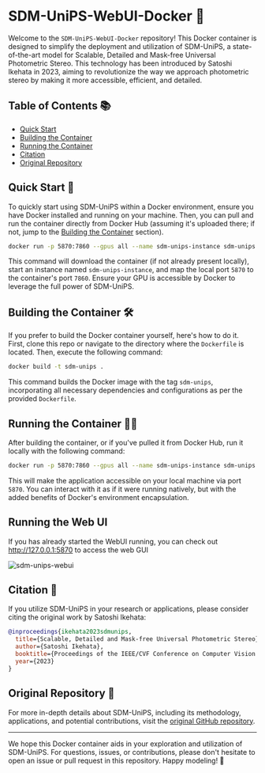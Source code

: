 # SDM-UniPS-WebUI-Docker  🐳

Welcome to the `SDM-UniPS-WebUI-Docker` repository! This Docker container is designed to simplify the deployment and utilization of SDM-UniPS, a state-of-the-art model for Scalable, Detailed and Mask-free Universal Photometric Stereo. This technology has been introduced by Satoshi Ikehata in 2023, aiming to revolutionize the way we approach photometric stereo by making it more accessible, efficient, and detailed.

## Table of Contents 📚
- [Quick Start](#quick-start)
- [Building the Container](#building-the-container)
- [Running the Container](#running-the-container)
- [Citation](#citation)
- [Original Repository](#original-repository)
## Quick Start 🚀

To quickly start using SDM-UniPS within a Docker environment, ensure you have Docker installed and running on your machine. Then, you can pull and run the container directly from Docker Hub (assuming it's uploaded there; if not, jump to the [Building the Container](#building-the-container) section).

```bash
docker run -p 5870:7860 --gpus all --name sdm-unips-instance sdm-unips
```

This command will download the container (if not already present locally), start an instance named `sdm-unips-instance`, and map the local port `5870` to the container's port `7860`. Ensure your GPU is accessible by Docker to leverage the full power of SDM-UniPS.

## Building the Container 🛠️

If you prefer to build the Docker container yourself, here's how to do it. First, clone this repo or navigate to the directory where the `Dockerfile` is located. Then, execute the following command:

```bash
docker build -t sdm-unips .
```

This command builds the Docker image with the tag `sdm-unips`, incorporating all necessary dependencies and configurations as per the provided `Dockerfile`.

## Running the Container 🏃‍♂️

After building the container, or if you've pulled it from Docker Hub, run it locally with the following command:

```bash
docker run -p 5870:7860 --gpus all --name sdm-unips-instance sdm-unips
```

This will make the application accessible on your local machine via port `5870`. You can interact with it as if it were running natively, but with the added benefits of Docker's environment encapsulation.

## Running the Web UI

If you has already started the WebUI running, you can check out http://127.0.0.1:5870 to access the web GUI


![sdm-unips-webui](https://github.com/zmk5566/SDM-UniPS-WebUI-Docker/assets/98451647/9a5cad2f-abfc-4181-9c8e-c6e8964dee73)



## Citation 📖

If you utilize SDM-UniPS in your research or applications, please consider citing the original work by Satoshi Ikehata:

```bibtex
@inproceedings{ikehata2023sdmunips,
  title={Scalable, Detailed and Mask-free Universal Photometric Stereo},
  author={Satoshi Ikehata},
  booktitle={Proceedings of the IEEE/CVF Conference on Computer Vision and Pattern Recognition (CVPR)},
  year={2023}
}
```

## Original Repository 🔗

For more in-depth details about SDM-UniPS, including its methodology, applications, and potential contributions, visit the [original GitHub repository](https://github.com/satoshi-ikehata/SDM-UniPS-CVPR2023).

---

We hope this Docker container aids in your exploration and utilization of SDM-UniPS. For questions, issues, or contributions, please don't hesitate to open an issue or pull request in this repository. Happy modeling! 🌟

